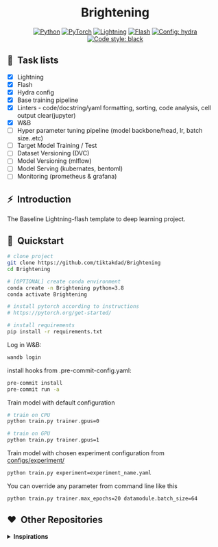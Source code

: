 <div align="center">

# Brightening

<a href="https://www.python.org/"><img alt="Python" src="https://img.shields.io/badge/-Python 3.8+-blue?style=for-the-badge&logo=python&logoColor=white"></a>
<a href="https://pytorch.org/get-started/locally/"><img alt="PyTorch" src="https://img.shields.io/badge/-PyTorch 1.10+-ee4c2c?style=for-the-badge&logo=pytorch&logoColor=white"></a>
<a href="https://pytorchlightning.ai/"><img alt="Lightning" src="https://img.shields.io/badge/-Lightning 1.5+-792ee5?style=for-the-badge&logo=pytorchlightning&logoColor=white"></a>
<a href="https://lightning-flash.readthedocs.io/"><img alt="Flash" src="https://img.shields.io/badge/-FLASH 0.7.5+-D582FF?style=for-the-badge&logo=lightningflash&logoColor=white"></a>
<a href="https://hydra.cc/"><img alt="Config: hydra" src="https://img.shields.io/badge/config-hydra 1.1-89b8cd?style=for-the-badge&labelColor=gray"></a>
<a href="https://black.readthedocs.io/en/stable/"><img alt="Code style: black" src="https://img.shields.io/badge/code%20style-black-black.svg?style=for-the-badge&labelColor=gray"></a>

</div>

## 📌&nbsp;&nbsp;Task lists

- [x] Lightning
- [x] Flash
- [x] Hydra config
- [x] Base training pipeline
- [x] Linters - code/docstring/yaml formatting, sorting, code analysis, cell output clear(jupyter)
- [x] W&B
- [ ] Hyper parameter tuning pipeline (model backbone/head, lr, batch size..etc)
- [ ] Target Model Training / Test
- [ ] Dataset Versioning (DVC)
- [ ] Model Versioning (mlflow)
- [ ] Model Serving (kubernates, bentoml)
- [ ] Monitoring (prometheus & grafana)

## ⚡&nbsp;&nbsp;Introduction

The Baseline Lightning-flash template to deep learning project.

## 🚀&nbsp;&nbsp;Quickstart

```bash
# clone project
git clone https://github.com/tiktakdad/Brightening
cd Brightening

# [OPTIONAL] create conda environment
conda create -n Brightening python=3.8
conda activate Brightening

# install pytorch according to instructions
# https://pytorch.org/get-started/

# install requirements
pip install -r requirements.txt
```

Log in W&B:

```bash
wandb login
```

install hooks from .pre-commit-config.yaml:

```bash
pre-commit install
pre-commit run -a
```

Train model with default configuration

```bash
# train on CPU
python train.py trainer.gpus=0

# train on GPU
python train.py trainer.gpus=1
```

Train model with chosen experiment configuration from [configs/experiment/](configs/experiment/)

```bash
python train.py experiment=experiment_name.yaml
```

You can override any parameter from command line like this

```bash
python train.py trainer.max_epochs=20 datamodule.batch_size=64
```

## ❤️&nbsp;&nbsp;Other Repositories

<details>
<summary><b>Inspirations</b></summary>

This template was inspired by:
[Lightning-Hydra-Template](https://github.com/ashleve/lightning-hydra-template),
[PyTorchLightning/deep-learninig-project-template](https://github.com/PyTorchLightning/deep-learning-project-template),
[drivendata/cookiecutter-data-science](https://github.com/drivendata/cookiecutter-data-science),
[tchaton/lightning-hydra-seed](https://github.com/tchaton/lightning-hydra-seed),
[Erlemar/pytorch_tempest](https://github.com/Erlemar/pytorch_tempest),
[lucmos/nn-template](https://github.com/lucmos/nn-template).

</details>
